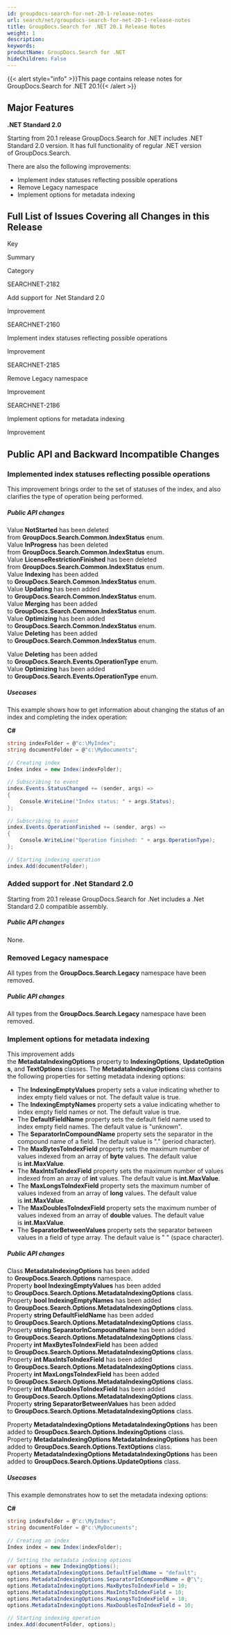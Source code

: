 ```yaml
---
id: groupdocs-search-for-net-20-1-release-notes
url: search/net/groupdocs-search-for-net-20-1-release-notes
title: GroupDocs.Search for .NET 20.1 Release Notes
weight: 1
description: 
keywords: 
productName: GroupDocs.Search for .NET
hideChildren: False
---
```

  

{{< alert style="info" >}}This page contains release notes for GroupDocs.Search for .NET 20.1{{< /alert >}}

## Major Features

**.NET Standard 2.0**

Starting from 20.1 release GroupDocs.Search for .NET includes .NET Standard 2.0 version. It has full functionality of regular .NET version of GroupDocs.Search.

There are also the following improvements:

*   Implement index statuses reflecting possible operations
*   Remove Legacy namespace
*   Implement options for metadata indexing

## Full List of Issues Covering all Changes in this Release

Key

Summary

Category

SEARCHNET-2182

Add support for .Net Standard 2.0

Improvement

SEARCHNET-2160

Implement index statuses reflecting possible operations

Improvement

SEARCHNET-2185

Remove Legacy namespace

Improvement

SEARCHNET-2186

Implement options for metadata indexing

Improvement

## Public API and Backward Incompatible Changes

### Implemented index statuses reflecting possible operations

This improvement brings order to the set of statuses of the index, and also clarifies the type of operation being performed.

##### Public API changes

Value **NotStarted** has been deleted from **GroupDocs.Search.Common.IndexStatus** enum.  
Value **InProgress** has been deleted from **GroupDocs.Search.Common.IndexStatus** enum.  
Value **LicenseRestrictionFinished** has been deleted from **GroupDocs.Search.Common.IndexStatus** enum.  
Value **Indexing** has been added to **GroupDocs.Search.Common.IndexStatus** enum.  
Value **Updating** has been added to **GroupDocs.Search.Common.IndexStatus** enum.  
Value **Merging** has been added to **GroupDocs.Search.Common.IndexStatus** enum.  
Value **Optimizing** has been added to **GroupDocs.Search.Common.IndexStatus** enum.  
Value **Deleting** has been added to **GroupDocs.Search.Common.IndexStatus** enum.

Value **Deleting** has been added to **GroupDocs.Search.Events.OperationType** enum.  
Value **Optimizing** has been added to **GroupDocs.Search.Events.OperationType** enum.

##### Usecases

This example shows how to get information about changing the status of an index and completing the index operation:

**C#**

```csharp
string indexFolder = @"c:\MyIndex";
string documentFolder = @"c:\MyDocuments";
 
// Creating index
Index index = new Index(indexFolder);
 
// Subscribing to event
index.Events.StatusChanged += (sender, args) =>
{
    Console.WriteLine("Index status: " + args.Status);
};
 
// Subscribing to event
index.Events.OperationFinished += (sender, args) =>
{
    Console.WriteLine("Operation finished: " + args.OperationType);
};
 
// Starting indexing operation
index.Add(documentFolder);
```

### Added support for .Net Standard 2.0

Starting from 20.1 release GroupDocs.Search for .Net includes a .Net Standard 2.0 compatible assembly.

##### Public API changes

None.

### Removed Legacy namespace

All types from the **GroupDocs.Search.Legacy** namespace have been removed.

##### Public API changes

All types from the **GroupDocs.Search.Legacy** namespace have been removed.

### Implement options for metadata indexing

This improvement adds the **MetadataIndexingOptions** property to **IndexingOptions**, ****UpdateOptions****, and ******TextOptions****** classes. The **MetadataIndexingOptions** class contains the following properties for setting metadata indexing options:

*   The **IndexingEmptyValues** property sets a value indicating whether to index empty field values or not. The default value is true.
*   The **IndexingEmptyNames** property sets a value indicating whether to index empty field names or not. The default value is true.
*   The **DefaultFieldName** property sets the default field name used to index empty field names. The default value is "unknown".
*   The **SeparatorInCompoundName** property sets the separator in the compound name of a field. The default value is "." (period character).
*   The **MaxBytesToIndexField** property sets the maximum number of values indexed from an array of **byte** values. The default value is **int.MaxValue**.
*   The **MaxIntsToIndexField** property sets the maximum number of values indexed from an array of **int** values. The default value is **int.MaxValue**.
*   The **MaxLongsToIndexField** property sets the maximum number of values indexed from an array of **long** values. The default value is **int.MaxValue**.
*   The **MaxDoublesToIndexField** property sets the maximum number of values indexed from an array of **double** values. The default value is **int.MaxValue**.
*   The **SeparatorBetweenValues** property sets the separator between values in a field of type array. The default value is " " (space character).

##### Public API changes

Class **MetadataIndexingOptions** has been added to **GroupDocs.Search.Options** namespace.  
Property **bool IndexingEmptyValues** has been added to **GroupDocs.Search.Options.**MetadataIndexingOptions**** class.  
Property **bool IndexingEmptyNames** has been added to **GroupDocs.Search.Options.**MetadataIndexingOptions**** class.  
Property **string DefaultFieldName** has been added to **GroupDocs.Search.Options.**MetadataIndexingOptions**** class.  
Property **string SeparatorInCompoundName** has been added to **GroupDocs.Search.Options.**MetadataIndexingOptions**** class.  
Property **int MaxBytesToIndexField** has been added to **GroupDocs.Search.Options.**MetadataIndexingOptions**** class.  
Property **int MaxIntsToIndexField** has been added to **GroupDocs.Search.Options.**MetadataIndexingOptions**** class.  
Property **int MaxLongsToIndexField** has been added to **GroupDocs.Search.Options.**MetadataIndexingOptions**** class.  
Property **int MaxDoublesToIndexField** has been added to **GroupDocs.Search.Options.**MetadataIndexingOptions**** class.  
Property **string SeparatorBetweenValues** has been added to **GroupDocs.Search.Options.**MetadataIndexingOptions**** class.

Property **MetadataIndexingOptions MetadataIndexingOptions** has been added to **GroupDocs.Search.Options.IndexingOptions** class.  
Property **MetadataIndexingOptions MetadataIndexingOptions** has been added to **GroupDocs.Search.Options.TextOptions** class.  
Property **MetadataIndexingOptions MetadataIndexingOptions** has been added to **GroupDocs.Search.Options.UpdateOptions** class.

##### Usecases

This example demonstrates how to set the metadata indexing options:

**C#**

```csharp
string indexFolder = @"c:\MyIndex";
string documentFolder = @"c:\MyDocuments";
 
// Creating an index
Index index = new Index(indexFolder);
 
// Setting the metadata indexing options
var options = new IndexingOptions();
options.MetadataIndexingOptions.DefaultFieldName = "default";
options.MetadataIndexingOptions.SeparatorInCompoundName = @"\";
options.MetadataIndexingOptions.MaxBytesToIndexField = 10;
options.MetadataIndexingOptions.MaxIntsToIndexField = 10;
options.MetadataIndexingOptions.MaxLongsToIndexField = 10;
options.MetadataIndexingOptions.MaxDoublesToIndexField = 10;
 
// Starting indexing operation
index.Add(documentFolder, options);
```
